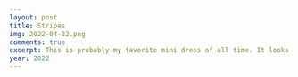 ```yaml
---
layout: post
title: Stripes
img: 2022-04-22.png
comments: true
excerpt: This is probably my favorite mini dress of all time. It looks good with everything.
year: 2022
---
```

